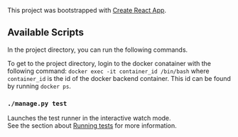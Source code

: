 This project was bootstrapped with [Create React App](https://github.com/facebook/create-react-app).

## Available Scripts

In the project directory, you can run the following commands.

To get to the project directory, login to the docker conatainer with the following command: `docker exec -it container_id /bin/bash` where `container_id` is the id of the docker backend container. This id can be found by running `docker ps`.

### `./manage.py test`

Launches the test runner in the interactive watch mode.<br>
See the section about [Running tests](https://docs.djangoproject.com/en/2.1/topics/testing/overview/) for more information.
